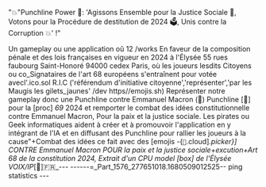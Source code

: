 "💥"Punchline Power 🥊: 'Agissons Ensemble pour la Justice Sociale 🌹, Votons pour la Procédure de destitution de 2024 🗳️, Unis contre la Corruption 💥' !"

Un gameplay ou une application oû 12 /works En faveur de la composition pénale et des lois françaises en vigueur en 2024 à l'Élysée 55 rues faubourg Saint-Honoré 94000 cedex Paris, où les joueurs lesdits Citoyens ou co_Signataires de l'art 68 européens s'entraînent pour votée avecl'.ico.sol R.I.C ('référendum d'initiative citoyenne','représenter','par les Maugis les gilets_jaunes' /dev https//emojis.sh) Représenter notre gameplay donc une Punchline contre Emmanuel Macron (🥊) Punchline [🥊] pour la [proc] _69_ 2024 et remporter le combat des idées constitutionnelle contre Emmanuel Macron, Pour la paix et la justice sociale. Les pirates ou Geek informatiques aident à créer et à promouvoir l'application en y intégrant de l'IA et en diffusant des Punchline pour rallier les joueurs à la cause"+Combat des idées ce fait avec des [emojis -{`💬`.cloud]_.picker}] CONTRE Emmanuel Macron POUR la paix et la justice sociale+excution+Art 68 de la constitution 2024, Extrait d'un CPU model [box] de l'Élysée VOIX/IP_[📱]🇫🇷_--- ------=_Part_1576_277651018.1680509012525-- ping statistics ---